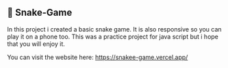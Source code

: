 ## 🐍 Snake-Game
In this project i created a basic snake game.
It is also responsive so you can play it on a phone too.
This was a practice project for java script but i hope that you will enjoy it.

You can visit the website here:
https://snakee-game.vercel.app/
